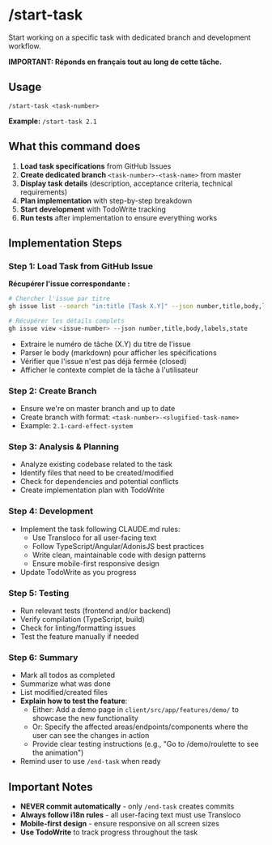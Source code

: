 # /start-task

Start working on a specific task with dedicated branch and development workflow.

**IMPORTANT: Réponds en français tout au long de cette tâche.**

## Usage

```
/start-task <task-number>
```

**Example:** `/start-task 2.1`

## What this command does

1. **Load task specifications** from GitHub Issues
2. **Create dedicated branch** `<task-number>-<task-name>` from master
3. **Display task details** (description, acceptance criteria, technical requirements)
4. **Plan implementation** with step-by-step breakdown
5. **Start development** with TodoWrite tracking
6. **Run tests** after implementation to ensure everything works

## Implementation Steps

### Step 1: Load Task from GitHub Issue

**Récupérer l'issue correspondante :**
```bash
# Chercher l'issue par titre
gh issue list --search "in:title [Task X.Y]" --json number,title,body,labels --limit 1

# Récupérer les détails complets
gh issue view <issue-number> --json number,title,body,labels,state
```

- Extraire le numéro de tâche (X.Y) du titre de l'issue
- Parser le body (markdown) pour afficher les spécifications
- Vérifier que l'issue n'est pas déjà fermée (closed)
- Afficher le contexte complet de la tâche à l'utilisateur

### Step 2: Create Branch

- Ensure we're on master branch and up to date
- Create branch with format: `<task-number>-<slugified-task-name>`
- Example: `2.1-card-effect-system`

### Step 3: Analysis & Planning

- Analyze existing codebase related to the task
- Identify files that need to be created/modified
- Check for dependencies and potential conflicts
- Create implementation plan with TodoWrite

### Step 4: Development

- Implement the task following CLAUDE.md rules:
  - Use Transloco for all user-facing text
  - Follow TypeScript/Angular/AdonisJS best practices
  - Write clean, maintainable code with design patterns
  - Ensure mobile-first responsive design
- Update TodoWrite as you progress

### Step 5: Testing

- Run relevant tests (frontend and/or backend)
- Verify compilation (TypeScript, build)
- Check for linting/formatting issues
- Test the feature manually if needed

### Step 6: Summary

- Mark all todos as completed
- Summarize what was done
- List modified/created files
- **Explain how to test the feature**:
  - Either: Add a demo page in `client/src/app/features/demo/` to showcase the new functionality
  - Or: Specify the affected areas/endpoints/components where the user can see the changes in action
  - Provide clear testing instructions (e.g., "Go to /demo/roulette to see the animation")
- Remind user to use `/end-task` when ready

## Important Notes

- **NEVER commit automatically** - only `/end-task` creates commits
- **Always follow i18n rules** - all user-facing text must use Transloco
- **Mobile-first design** - ensure responsive on all screen sizes
- **Use TodoWrite** to track progress throughout the task

